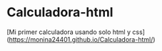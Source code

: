 # Calculadora-html
[Mi primer calculadora usando solo html y css]
(https://monina24401.github.io/Calculadora-html/)
